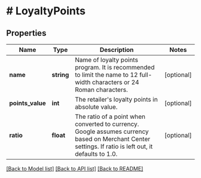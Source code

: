 # # LoyaltyPoints

## Properties

Name | Type | Description | Notes
------------ | ------------- | ------------- | -------------
**name** | **string** | Name of loyalty points program. It is recommended to limit the name to 12 full-width characters or 24 Roman characters. | [optional]
**points_value** | **int** | The retailer&#39;s loyalty points in absolute value. | [optional]
**ratio** | **float** | The ratio of a point when converted to currency. Google assumes currency based on Merchant Center settings. If ratio is left out, it defaults to 1.0. | [optional]

[[Back to Model list]](../../README.md#models) [[Back to API list]](../../README.md#endpoints) [[Back to README]](../../README.md)
